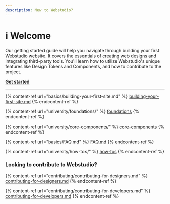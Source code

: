 ```yaml
---
description: New to Webstudio?
---
```


# ℹ Welcome

Our getting started guide will help you navigate through building your first Webstudio website. It covers the essentials of creating web designs and integrating third-party tools. You'll learn how to utilize Webstudio's unique features like Design Tokens and Components, and how to contribute to the project.

[**Get started**](basics/building-your-first-site.md)

***

{% content-ref url="basics/building-your-first-site.md" %}
[building-your-first-site.md](basics/building-your-first-site.md)
{% endcontent-ref %}

{% content-ref url="university/foundations/" %}
[foundations](university/foundations/)
{% endcontent-ref %}

{% content-ref url="university/core-components/" %}
[core-components](university/core-components/)
{% endcontent-ref %}

{% content-ref url="basics/FAQ.md" %}
[FAQ.md](basics/FAQ.md)
{% endcontent-ref %}

{% content-ref url="university/how-tos/" %}
[how-tos](university/how-tos/)
{% endcontent-ref %}



### Looking to contribute to Webstudio?&#x20;

{% content-ref url="contributing/contributing-for-designers.md" %}
[contributing-for-designers.md](contributing/contributing-for-designers.md)
{% endcontent-ref %}

{% content-ref url="contributing/contributing-for-developers.md" %}
[contributing-for-developers.md](contributing/contributing-for-developers.md)
{% endcontent-ref %}
